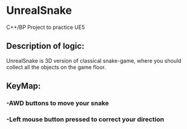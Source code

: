 # UnrealSnake
C++/BP Project to practice UE5

## Description of logic:

UnrealSnake is 3D version of classical snake-game, 
where you should collect all the objects on the game floor.

## KeyMap:
### -AWD  buttons to  move your snake
### -Left mouse button pressed to correct your direction
